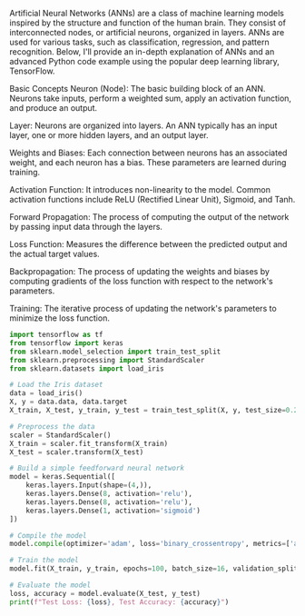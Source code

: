 Artificial Neural Networks (ANNs) are a class of machine learning models inspired by the structure and function of the human brain. They consist of interconnected nodes, or artificial neurons, organized in layers. ANNs are used for various tasks, such as classification, regression, and pattern recognition. Below, I'll provide an in-depth explanation of ANNs and an advanced Python code example using the popular deep learning library, TensorFlow.

Basic Concepts
Neuron (Node): The basic building block of an ANN. Neurons take inputs, perform a weighted sum, apply an activation function, and produce an output.

Layer: Neurons are organized into layers. An ANN typically has an input layer, one or more hidden layers, and an output layer.

Weights and Biases: Each connection between neurons has an associated weight, and each neuron has a bias. These parameters are learned during training.

Activation Function: It introduces non-linearity to the model. Common activation functions include ReLU (Rectified Linear Unit), Sigmoid, and Tanh.

Forward Propagation: The process of computing the output of the network by passing input data through the layers.

Loss Function: Measures the difference between the predicted output and the actual target values.

Backpropagation: The process of updating the weights and biases by computing gradients of the loss function with respect to the network's parameters.

Training: The iterative process of updating the network's parameters to minimize the loss function.
```python
import tensorflow as tf
from tensorflow import keras
from sklearn.model_selection import train_test_split
from sklearn.preprocessing import StandardScaler
from sklearn.datasets import load_iris

# Load the Iris dataset
data = load_iris()
X, y = data.data, data.target
X_train, X_test, y_train, y_test = train_test_split(X, y, test_size=0.2, random_state=42)

# Preprocess the data
scaler = StandardScaler()
X_train = scaler.fit_transform(X_train)
X_test = scaler.transform(X_test)

# Build a simple feedforward neural network
model = keras.Sequential([
    keras.layers.Input(shape=(4,)),
    keras.layers.Dense(8, activation='relu'),
    keras.layers.Dense(8, activation='relu'),
    keras.layers.Dense(1, activation='sigmoid')
])

# Compile the model
model.compile(optimizer='adam', loss='binary_crossentropy', metrics=['accuracy'])

# Train the model
model.fit(X_train, y_train, epochs=100, batch_size=16, validation_split=0.2)

# Evaluate the model
loss, accuracy = model.evaluate(X_test, y_test)
print(f"Test Loss: {loss}, Test Accuracy: {accuracy}")
```
